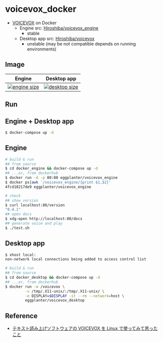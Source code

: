# voicevox_docker

- [VOICEVOX](https://voicevox.hiroshiba.jp/) on Docker
  - Engine src: [Hiroshiba/voicevox_engine](https://github.com/Hiroshiba/voicevox_engine)
    - stable 
  - Desktop app src: [Hiroshiba/voicevox](https://github.com/Hiroshiba/voicevox)
    - unstable (may be not compatible depends on running environments)

## Image

| Engine                                                                                | Desktop app                                                                             |
| ------------------------------------------------------------------------------------- | --------------------------------------------------------------------------------------- |
| [![engine size]](https://hub.docker.com/repository/docker/eggplanter/voicevox_engine) | [![desktop size]](https://hub.docker.com/repository/docker/eggplanter/voicevox_desktop) |

## Run

## Engine + Desktop app

```bash
$ docker-compose up -d
```

## Engine

```bash
# build & run
## from source
$ cd docker_engine && docker-compose up -d
## ...or, from dockerhub
$ docker run -d -p 80:80 eggplanter/voicevox_engine
$ docker ps|awk '/voicevox_engine/{print $1,$2}'
4fcd18217de9 eggplanter/voicevox_engine

# check
## show version
$ curl localhost:80/version
"0.4.1"
## open docs
$ xdg-open http://localhost:80/docs
## generate voice and play
$ ./test.sh
```

## Desktop app

```bash
$ xhost local:
non-network local connections being added to access control list

# build & run
## from source
$ cd docker_desktop && docker-compose up -d
## ...or, from dockerhub
$ docker run -w /voicevox \
         -v /tmp/.X11-unix/:/tmp/.X11-unix/ \
         -e DISPLAY=$DISPLAY -it --rm --network=host \
         eggplanter/voicevox_desktop
```

## Reference

- [テキスト読み上げソフトウェアの VOICEVOX を Linux で使ってみて思ったこと](https://zenn.dev/tantan_tanuki/articles/78428a29aab2d2)

[engine size]: https://img.shields.io/docker/image-size/eggplanter/voicevox_engine
[desktop size]: https://img.shields.io/docker/image-size/eggplanter/voicevox_desktop
